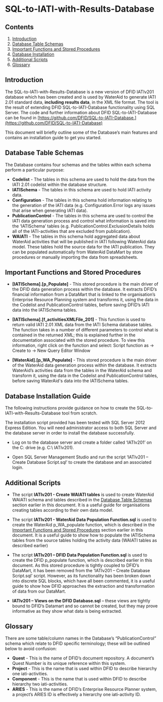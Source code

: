# SQL-to-IATI-with-Results-Database

## Contents

1. [Introduction](#intro)
2. [Database Table Schemas](#dts)
3. [Important Functions and Stored Procedures](#functions)
4. [Database Installation](#installation)
5. [Additional Scripts](#scripts)
7. [Glossary](#glossary)

## <a name="intro"></a> Introduction

The SQL-to-IATI-with-Results-Database is a new version of DFID IATIv201 database which has been created and is used by WaterAid to generate IATI 2.01 standard data, **including results data**, in the XML file format. The tool is the result of extending DFID SQL-to-IATI-Database functionality using SQL Server. The code and further information about DFID SQL-to-IATI-Database can be found in [https://github.com/DFID/SQL-to-IATI-Database.](https://github.com/DFID/SQL-to-IATI-Database)

This document will briefly outline some of the Database’s main features and contains an installation guide to get you started.

## <a name="dts"></a> Database Table Schemas

The Database contains four schemas and the tables within each schema perform a particular purpose:

- __Codelist__ - 	The tables in this schema are used to hold the data from the IATI 2.01 codelist within the database structure.
- __IATISchema__ - 	The tables in this schema are used to hold IATI activity data.
- __Configuration__ -	The tables in this schema hold information relating to the generation of the IATI data (e.g. Configuration.Error logs any issues that arise when generating IATI data).
- __PublicationControl__ -	The tables in this schema are used to control the IATI data generation process and control what information is saved into the ‘IATISchema’ tables (e.g. PublicationControl.ExclusionDetails holds all of the IATI-activities that are excluded from publication).	
- __WAIATI__ - 	The tables in this schema hold aggregated data about WaterAid activities that will be published in IATI following WaterAid data model. These tables hold the source data for the IATI publication. They can be populated automatically from WaterAid DataMart by store procedures or manually importing the data from spreadsheets.

## <a name="functions"></a>Important Functions and Stored Procedures

- __[IATISchema].[p_Populate]__ - This stored procedure is the main driver of the DFID data generation process within the database. It extracts DFID’s financial information from a DataMart that is linked to the organisation’s Enterprise Resource Planning system and transforms it, using the data in the Codelist and PublicationControl tables, before saving DFID’s IATI data into the IATISchema tables.

- __[IATISchema].[f_activitiesXMLFile_201]__ -  This function is used to return valid IATI 2.01 XML data from the IATI Schema database tables. The function takes in a number of different parameters to control what is contained in the returned XML; this is explained further in the documentation associated with the stored procedure. To view this information, right click on the function and select: Script function as -> Create to -> New Query Editor Window

- __[WaterAid].[p_WA_Populate]__ -  This stored procedure is the main driver of the WaterAid data generation process within the database. It extracts WaterAid’s activities data from the tables in the WaterAId schema and transform it, using the data in the Codelist and PublicationControl tables, before saving WaterAid's data into the IATISchema tables.

## <a name="installation"></a>Database Installation Guide 

The following instructions provide guidance on how to create the SQL-to-IATI-with-Results-Database tool from scratch.

The installation script provided has been tested with SQL Server 2012 Express Edition. You will need administrator access to both SQL Server and the database server in order to install the database successfully. 

- Log on to the database server and create a folder called ‘IATIv201’ on the C: drive (e.g. C:\ IATIv201). 

- Open SQL Server Management Studio and run the script ‘IATIv201 – Create Database Script.sql’ to create the database and an associated login.

## <a name="scripts"></a>Additional Scripts

- The script **IATIv201 - Create WAIATI tables** is used to create WaterAid WAIATI schema and tables described in the [Database Table Schemas](#dts) section earlier in this document. It is a useful guide for organisations creating tables according to their own data model.
- The script **IATIv201 - WaterAid Data Population Function.sql** is used to create the WaterAid p_WA_populate function, which is described in the [Important Functions and Stored Procedures](#functions) section earlier in this document. It is a useful guide to show how to populate the IATISchema tables from the source tables holding the activity data (WAIATI tables as described earlier)
- The script **IATIv201 – DFID Data Population Function.sql** is used to create the DFID p_populate function, which is described earlier in this document. As this stored procedure is tightly coupled to DFID’s DataMart, it has been removed from the ‘IATIv201 – Create Database Script.sql’ script. However, as its functionality has been broken down into discrete SQL blocks, which have all been commented, it is a useful guide to show how DFID approaches the extraction and transformation of data from our DataMart. 

- **IATIv201 – Views on the DFID Database.sql** – these views are tightly bound to DFID’s Datamart and so cannot be created, but they may prove informative as they show what data is being extracted.

## <a name="glossary"></a>Glossary

There are some table/column names in the Database’s “PublicationControl” schema which relate to DFID specific terminology; these will be outlined below to avoid confusion:

- __Quest__ - This is the name of DFID’s document repository. A document’s Quest Number is its unique reference within this system.
- __Project__ - This is the name that is used within DFID to describe hierarchy one iati-activities.
- __Component__ - This is the name that is used within DFID to describe hierarchy two iati-activities. 
- __ARIES__ - This is the name of DFID’s Enterprise Resource Planner system, 
a project’s ARIES ID is effectively a hierarchy one iati-activity ID.

